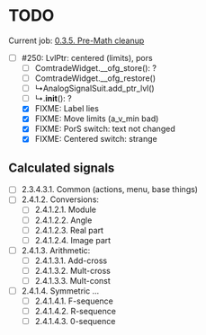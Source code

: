 # TODO

Current job: [0.3.5. Pre-Math cleanup](https://github.com/tieugene/iosc.py/milestone/17)

- [ ] #250: LvlPtr: centered (limits), pors
  + [ ] ComtradeWidget.__ofg_store(): ?
  + [ ] ComtradeWidget.__ofg_restore()
  + [ ] &rdsh;AnalogSignalSuit.add_ptr_lvl()
  + [ ] &rdsh;.__init__(): ?
  + [x] FIXME: Label lies
  + [x] FIXME: Move limits (a_v_min bad)
  + [x] FIXME: PorS switch: text not changed
  + [x] FIXME: Centered switch: strange

## Calculated signals

- [ ] 2.3.4.3.1. Common (actions, menu, base things)
- [ ] 2.4.1.2. Conversions:
  + [ ] 2.4.1.2.1. Module
  + [ ] 2.4.1.2.2. Angle
  + [ ] 2.4.1.2.3. Real part
  + [ ] 2.4.1.2.4. Image part
- [ ] 2.4.1.3. Arithmetic:
  + [ ] 2.4.1.3.1. Add-cross
  + [ ] 2.4.1.3.2. Mult-cross
  + [ ] 2.4.1.3.3. Mult-const
- [ ] 2.4.1.4. Symmetric &hellip;
  - [ ] 2.4.1.4.1. F-sequence
  - [ ] 2.4.1.4.2. R-sequence
  - [ ] 2.4.1.4.3. 0-sequence
